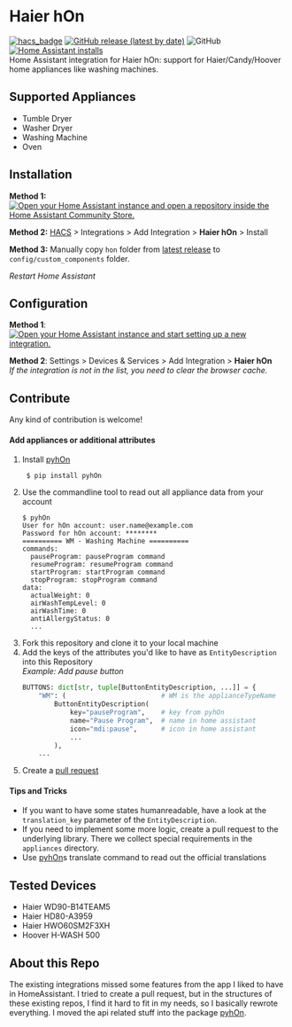 # Haier hOn
[![hacs_badge](https://img.shields.io/badge/HACS-Default-41BDF5.svg)](https://hacs.xyz)
[![GitHub release (latest by date)](https://img.shields.io/github/v/release/Andre0512/hon?color=green)](https://github.com/Andre0512/hon/releases/latest)
![GitHub](https://img.shields.io/github/license/Andre0512/hon?color=red)
[![Home Assistant installs](https://img.shields.io/badge/dynamic/json?color=blue&label=usage&suffix=%20installs&cacheSeconds=15600&url=https://analytics.home-assistant.io/custom_integrations.json&query=$.hon.total)](https://analytics.home-assistant.io/)  
Home Assistant integration for Haier hOn: support for Haier/Candy/Hoover home appliances like washing machines.
## Supported Appliances
- Tumble Dryer
- Washer Dryer
- Washing Machine
- Oven

## Installation
**Method 1:** [![Open your Home Assistant instance and open a repository inside the Home Assistant Community Store.](https://my.home-assistant.io/badges/hacs_repository.svg)](https://my.home-assistant.io/redirect/hacs_repository/?owner=Andre0512&repository=hon&category=integration)

**Method 2:** [HACS](https://hacs.xyz/) > Integrations > Add Integration > **Haier hOn** > Install  

**Method 3:** Manually copy `hon` folder from [latest release](https://github.com/Andre0512/hon/releases/latest) to `config/custom_components` folder.

_Restart Home Assistant_

## Configuration

**Method 1**: [![Open your Home Assistant instance and start setting up a new integration.](https://my.home-assistant.io/badges/config_flow_start.svg)](https://my.home-assistant.io/redirect/config_flow_start/?domain=hon)

**Method 2**: Settings > Devices & Services > Add Integration > **Haier hOn**  
_If the integration is not in the list, you need to clear the browser cache._

## Contribute
Any kind of contribution is welcome!
#### Add appliances or additional attributes
1. Install [pyhOn](https://github.com/Andre0512/pyhOn)
   ```commandline
    $ pip install pyhOn
    ```
2. Use the commandline tool to read out all appliance data from your account
    ```commandline
    $ pyhOn
    User for hOn account: user.name@example.com
    Password for hOn account: ********
    ========== WM - Washing Machine ==========
    commands:
      pauseProgram: pauseProgram command
      resumeProgram: resumeProgram command
      startProgram: startProgram command
      stopProgram: stopProgram command
    data:
      actualWeight: 0
      airWashTempLevel: 0
      airWashTime: 0
      antiAllergyStatus: 0
      ...
    ```
3. Fork this repository and clone it to your local machine
4. Add the keys of the attributes you'd like to have as `EntityDescription` into this Repository  
   _Example: Add pause button_
    ```python
    BUTTONS: dict[str, tuple[ButtonEntityDescription, ...]] = {
        "WM": (                        # WM is the applianceTypeName
            ButtonEntityDescription(
                key="pauseProgram",    # key from pyhOn
                name="Pause Program",  # name in home assistant
                icon="mdi:pause",      # icon in home assistant
                ...
            ),
        ...
    ```
5. Create a [pull request](https://github.com/Andre0512/hon/pulls)

#### Tips and Tricks
- If you want to have some states humanreadable, have a look at the `translation_key` parameter of the `EntityDescription`.
- If you need to implement some more logic, create a pull request to the underlying library. There we collect special requirements in the `appliances` directory.
- Use [pyhOn](https://github.com/Andre0512/pyhOn)s translate command to read out the official translations 

## Tested Devices
- Haier WD90-B14TEAM5
- Haier HD80-A3959
- Haier HWO60SM2F3XH
- Hoover H-WASH 500

## About this Repo
The existing integrations missed some features from the app I liked to have in HomeAssistant.
I tried to create a pull request, but in the structures of these existing repos, I find it hard to fit in my needs, so I basically rewrote everything. 
I moved the api related stuff into the package [pyhOn](https://github.com/Andre0512/pyhOn).

